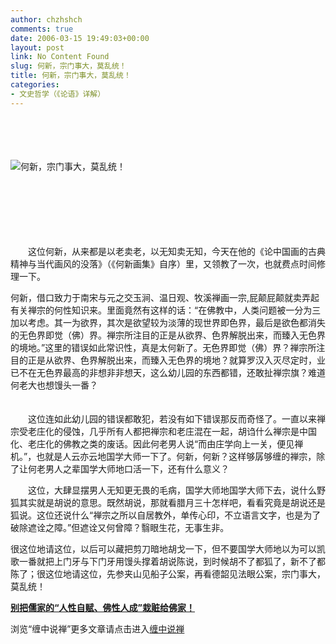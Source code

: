 ```yaml
---
author: chzhshch
comments: true
date: 2006-03-15 19:49:03+00:00
layout: post
link: No Content Found
slug: 何新，宗门事大，莫乱统！
title: 何新，宗门事大，莫乱统！
categories:
- 文史哲学（《论语》详解）
---
```


			

　　　　　　　　　　　　　　　　　　　　　　　　　　　　　　

　　　　　　　　　　　　　　　　　　　　　　　　　　　　　　

![何新，宗门事大，莫乱统！](http://simg.sinajs.cn/blog7style/images/common/sg_trans.gif)　　  


　　　　　　　　　　　　　　　　　　　　　　　　　　　　　　

　　　　　　　　　　　　　　　　　　　　　　　　　　　　　　

　　　　　　　　　　　　　　　　　　　　　　　　　　　　　　

　　这位何新，从来都是以老卖老，以无知卖无知，今天在他的《论中国画的古典精神与当代画风的没落》（《何新画集》自序）里，又领教了一次，也就费点时间修理一下。

  何新，借口致力于南宋与元之交玉涧、温日观、牧溪禅画一宗,屁颠屁颠就卖弄起有关禅宗的何性知识来。里面竟然有这样的话：“在佛教中，人类问题被一分为三加以考虑。其一为欲界，其次是欲望较为淡薄的现世界即色界，最后是欲色都消失的无色界即觉（佛）界。禅宗所注目的正是从欲界、色界解脱出来，而臻入无色界的境地。”这里的错误如此常识性，真是太何新了。无色界即觉（佛）界？禅宗所注目的正是从欲界、色界解脱出来，而臻入无色界的境地？就算罗汉入灭尽定时，业已不在无色界最高的非想非非想天，这么幼儿园的东西都错，还敢扯禅宗旗？难道何老大也想馒头一番？

　　  
　　这位连如此幼儿园的错误都敢犯，若没有如下错误那反而奇怪了。一直以来禅宗受老庄化的侵蚀，几乎所有人都把禅宗和老庄混在一起，胡诌什么禅宗是中国化、老庄化的佛教之类的废话。因此何老男人说“而由庄学向上一关，便见禅机。”，也就是人云亦云地国学大师一下了。何新，何新？这样够孱够缠的禅宗，除了让何老男人之辈国学大师地口活一下，还有什么意义？

  
　　这位，大肆显摆男人无知更无畏的毛病，国学大师地国学大师下去，说什么野狐其实就是胡说的意思。既然胡说，那就看腊月三十怎样吧，看看究竟是胡说还是狐说。这位还说什么“禅宗之所以自居教外，单传心印，不立语言文字，也是为了破除遮诠之障。”但遮诠又何曾障？翳眼生花，无事生非。

  很这位地请这位，以后可以藏把剪刀暗地胡戈一下，但不要国学大师地以为可以凯歌一番就把上门牙与下门牙用馒头撑着胡说陈说，到时候胡不了都狐了，新不了都陈了；很这位地请这位，先参夹山见船子公案，再看德韶见法眼公案，宗门事大，莫乱统！

[**别把儒家的“人性自赋、佛性人成”栽赃给佛家！**](http://blog.sina.com.cn/u/486e105c0100058w)

浏览“缠中说禅”更多文章请点击进入[缠中说禅](http://blog.sina.com.cn/m/chzhshch)
